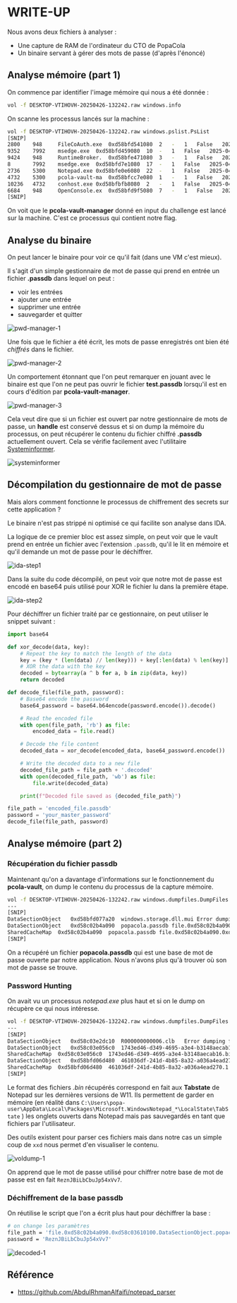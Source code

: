 # WRITE-UP 

Nous avons deux fichiers à analyser :

- Une capture de RAM de l'ordinateur du CTO de PopaCola
- Un binaire servant à gérer des mots de passe (d'après l'énoncé)

## Analyse mémoire (part 1)

On commence par identifier l'image mémoire qui nous a été donnée :

```bash
vol -f DESKTOP-VTIHOVH-20250426-132242.raw windows.info
```

On scanne les processus lancés sur la machine :

```bash
vol -f DESKTOP-VTIHOVH-20250426-132242.raw windows.pslist.PsList
[SNIP]
2800	948	    FileCoAuth.exe	0xd58bfd541080	2	-	1	False	2025-04-26 12:15:53.000000 UTC	N/A	Disabled
9352	7992	msedge.exe	0xd58bfd459080	10	-	1	False	2025-04-26 12:16:14.000000 UTC	N/A	Disabled
9424	948	    RuntimeBroker.	0xd58bfe471080	3	-	1	False	2025-04-26 12:16:15.000000 UTC	N/A	Disabled
8	    7992	msedge.exe	0xd58bfd7e1080	17	-	1	False	2025-04-26 12:27:36.000000 UTC	N/A	Disabled
2736	5300	Notepad.exe	0xd58bfe0e6080	22	-	1	False	2025-04-26 12:32:05.000000 UTC	N/A	Disabled
4732	5300	pcola-vault-ma	0xd58bfcc7e080	1	-	1	False	2025-04-26 12:37:52.000000 UTC	N/A	Disabled
10236	4732	conhost.exe	0xd58bfbfb8080	2	-	1	False	2025-04-26 12:37:52.000000 UTC	N/A	Disabled
6684	948	    OpenConsole.ex	0xd58bfd9f5080	7	-	1	False	2025-04-26 12:37:52.000000 UTC	N/A	Disabled
[SNIP]
```

On voit que le **pcola-vault-manager** donné en input du challenge est lancé sur la machine.
C'est ce processus qui contient notre flag.

## Analyse du binaire

On peut lancer le binaire pour voir ce qu'il fait (dans une VM c'est mieux).

Il s'agit d'un simple gestionnaire de mot de passe qui prend en entrée un fichier **.passdb** dans lequel on peut :

- voir les entrées
- ajouter une entrée
- supprimer une entrée
- sauvegarder et quitter

![pwd-manager-1](assets/pwd-manager-1.png)

Une fois que le fichier a été écrit, les mots de passe enregistrés ont bien été *chiffrés* dans le fichier.

![pwd-manager-2](assets/pwd-manager-2.png)

Un comportement étonnant que l'on peut remarquer en jouant avec le binaire est que l'on ne peut pas ouvrir le fichier **test.passdb** lorsqu'il est en cours d'édition par **pcola-vault-manager**.

![pwd-manager-3](assets/pwd-manager-3.png)

Cela veut dire que si un fichier est ouvert par notre gestionnaire de mots de passe, un **handle** est conservé dessus et si on dump la mémoire du processus, on peut récupérer le contenu du fichier chiffré **.passdb** actuellement ouvert.
Cela se vérifie facilement avec l'utilitaire [Systeminformer](https://systeminformer.com/).

![systeminformer](assets/systeminformer.png)

## Décompilation du gestionnaire de mot de passe

Mais alors comment fonctionne le processus de chiffrement des secrets sur cette application ?

Le binaire n'est pas strippé ni optimisé ce qui facilite son analyse dans IDA.

La logique de ce premier bloc est assez simple, on peut voir que le vault prend en entrée un fichier avec l'extension `.passdb`, qu'il le lit en mémoire et qu'il demande un mot de passe pour le déchiffrer.

![ida-step1](assets/ida-step1.png)

Dans la suite du code décompilé, on peut voir que notre mot de passe est encodé en base64 puis utilisé pour XOR le fichier lu dans la première étape.

![ida-step2](assets/ida-step2.png)

Pour déchiffrer un fichier traité par ce gestionnaire, on peut utiliser le snippet suivant :

```python
import base64

def xor_decode(data, key):
    # Repeat the key to match the length of the data
    key = (key * (len(data) // len(key))) + key[:len(data) % len(key)]
    # XOR the data with the key
    decoded = bytearray(a ^ b for a, b in zip(data, key))
    return decoded

def decode_file(file_path, password):
    # Base64 encode the password
    base64_password = base64.b64encode(password.encode()).decode()

    # Read the encoded file
    with open(file_path, 'rb') as file:
        encoded_data = file.read()

    # Decode the file content
    decoded_data = xor_decode(encoded_data, base64_password.encode())

    # Write the decoded data to a new file
    decoded_file_path = file_path + '.decoded'
    with open(decoded_file_path, 'wb') as file:
        file.write(decoded_data)

    print(f"Decoded file saved as {decoded_file_path}")

file_path = 'encoded_file.passdb'
password = 'your_master_password'
decode_file(file_path, password)
```

## Analyse mémoire (part 2)

### Récupération du fichier passdb

Maintenant qu'on a davantage d'informations sur le fonctionnement du **pcola-vault**, on dump le contenu du processus de la capture mémoire.

```bash
vol -f DESKTOP-VTIHOVH-20250426-132242.raw windows.dumpfiles.DumpFiles --pid 4732
---
[SNIP]
DataSectionObject	0xd58bfd077a20	windows.storage.dll.mui	Error dumping file
DataSectionObject	0xd58c02b4a090	popacola.passdb	file.0xd58c02b4a090.0xd58c03610100.DataSectionObject.popacola.passdb.dat
SharedCacheMap	0xd58c02b4a090	popacola.passdb	file.0xd58c02b4a090.0xd58bff824560.SharedCacheMap.popacola.passdb.vacb
[SNIP]
```

On a récupéré un fichier **popacola.passdb** qui est une base de mot de passe ouverte par notre application.
Nous n'avons plus qu'à trouver où son mot de passe se trouve.

### Password Hunting

On avait vu un processus *notepad.exe* plus haut et si on le dump on récupère ce qui nous intéresse.

```bash
vol -f DESKTOP-VTIHOVH-20250426-132242.raw windows.dumpfiles.DumpFiles --pid 2736
---
[SNIP]
DataSectionObject	0xd58c03e2dc10	R000000000006.clb	Error dumping file
DataSectionObject	0xd58c03e056c0	1743ed46-d349-4695-a3e4-b3148aecab16.bin	file.0xd58c03e056c0.0xd58c00cba240.DataSectionObject.1743ed46-d349-4695-a3e4-b3148aecab16.bin.dat
SharedCacheMap	0xd58c03e056c0	1743ed46-d349-4695-a3e4-b3148aecab16.bin	file.0xd58c03e056c0.0xd58bfd4d3870.SharedCacheMap.1743ed46-d349-4695-a3e4-b3148aecab16.bin.vacb
DataSectionObject	0xd58bfd06d480	461036df-241d-4b85-8a32-a036a4ead270.1.bin	file.0xd58bfd06d480.0xd58bfd7c6440.DataSectionObject.461036df-241d-4b85-8a32-a036a4ead270.1.bin.dat
SharedCacheMap	0xd58bfd06d480	461036df-241d-4b85-8a32-a036a4ead270.1.bin	file.0xd58bfd06d480.0xd58bfc8b4010.SharedCacheMap.461036df-241d-4b85-8a32-a036a4ead270.1.bin.vacb
[SNIP]
```

Le format des fichiers *.bin* récupérés correspond en fait aux **Tabstate** de Notepad sur les dernières versions de W11.
Ils permettent de garder en mémoire (en réalité dans `C:\Users\popa-user\AppData\Local\Packages\Microsoft.WindowsNotepad_*\LocalState\TabState` ) les onglets ouverts dans Notepad mais pas sauvegardés en tant que fichiers par l'utilisateur.

Des outils existent pour parser ces fichiers mais dans notre cas un simple coup de `xxd` nous permet d'en visualiser le contenu.

![voldump-1](assets/voldump-1.png)

On apprend que le mot de passe utilisé pour chiffrer notre base de mot de passe est en fait `ReznJBiLbCbuJp54xVv7`.

### Déchiffrement de la base passdb

On réutilise le script que l'on a écrit plus haut pour déchiffrer la base :

```bash
# on change les paramètres
file_path = 'file.0xd58c02b4a090.0xd58c03610100.DataSectionObject.popacola.passdb.dat'
password = 'ReznJBiLbCbuJp54xVv7'
```

![decoded-1](assets/decoded-1.png)

## Référence

- https://github.com/AbdulRhmanAlfaifi/notepad_parser
